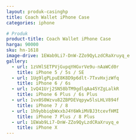 ```yaml
---
layout: produk-casinghp
title: Coach Wallet iPhone Case
categories: iphone

# Produk
product-title: Coach Wallet iPhone Case
harga: 90000
sku: hn-1618
image-drive: 1EWab9Li7-DnW-ZZo9QyLzdCRaXruyq_e
gallery:
  - url: 1zVHlSETPVjGvpqYHGvrVe9u-nAaWCd0r
    title: iPhone 5 / 5s / SE
  - url: 1Ug9lgPLpuE8K8D9p6dlt-7TxvHxjzWfq
    title: iPhone 6 / 6s
  - url: 1vQ41Urj2SN58bTM9gdlqAa45YZgLalkR
    title: iPhone 6 Plus / 6s Plus
  - url: 1vx0S0Wzvu82ZBPDEVqpyw5lsLHLV894f
    title: iPhone 7 / 8
  - url: 1h9ybbiqbWxxbJ4Y6WkiMVBJ3tcevfHMI
    title: iPhone 7 Plus / 8 Plus
  - url: 1EWab9Li7-DnW-ZZo9QyLzdCRaXruyq_e
    title: iPhone X
---
```

